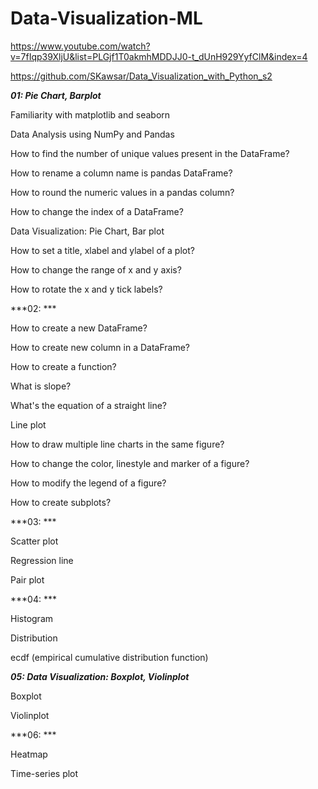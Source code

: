 # Data-Visualization-ML

https://www.youtube.com/watch?v=7fIqp39XljU&list=PLGjf1T0akmhMDDJJ0-t_dUnH929YyfClM&index=4

https://github.com/SKawsar/Data_Visualization_with_Python_s2

***01: Pie Chart, Barplot***

Familiarity with matplotlib and seaborn

Data Analysis using NumPy and Pandas

How to find the number of unique values present in the DataFrame?

How to rename a column name is pandas DataFrame?

How to round the numeric values in a pandas column?

How to change the index of a DataFrame?

Data Visualization: Pie Chart, Bar plot

How to set a title, xlabel and ylabel of a plot?

How to change the range of x and y axis?

How to rotate the x and y tick labels?

***02: ***

How to create a new DataFrame?

How to create new column in a DataFrame?

How to create a function?

What is slope?

What's the equation of a straight line?

Line plot

How to draw multiple line charts in the same figure?

How to change the color, linestyle and marker of a figure?

How to modify the legend of a figure?

How to create subplots?

***03:  ***

Scatter plot

Regression line

Pair plot

***04: ***

Histogram

Distribution

ecdf (empirical cumulative distribution function)

***05: Data Visualization: Boxplot, Violinplot***

Boxplot

Violinplot

***06:  ***

Heatmap

Time-series plot
